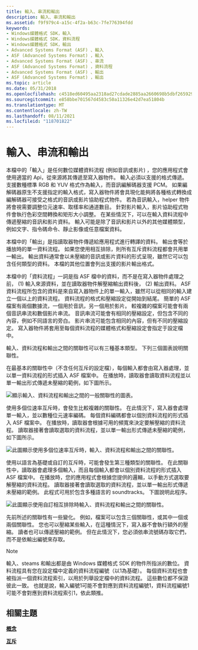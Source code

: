 ```yaml
---
title: 輸入、串流和輸出
description: 輸入、串流和輸出
ms.assetid: f9f979c4-a15c-4f2a-b63c-7fe776394fdd
keywords:
- Windows媒體格式 SDK，輸入
- Windows媒體格式 SDK，資料流程
- Windows媒體格式 SDK，輸出
- Advanced Systems Format (ASF) 、輸入
- ASF (Advanced Systems Format) ，輸入
- Advanced Systems Format (ASF) 、串流
- ASF (Advanced Systems Format) ，資料流程
- Advanced Systems Format (ASF) 、輸出
- ASF (Advanced Systems Format) ，輸出
ms.topic: article
ms.date: 05/31/2018
ms.openlocfilehash: c4518ed60495aa2318ad27cdade2885aa2660698b5dbf2659290dabf985246da
ms.sourcegitcommit: e858bbe701567d4583c50a11326e42d7ea51804b
ms.translationtype: MT
ms.contentlocale: zh-TW
ms.lasthandoff: 08/11/2021
ms.locfileid: "118701822"
---
```

# <a name="inputs-streams-and-outputs"></a>輸入、串流和輸出

本檔中的「輸入」是任何數位媒體資料流程 (例如音訊或影片) ，您的應用程式會使用適當的 Api，從來源將其傳遞至寫入器物件。 輸入必須以支援的格式傳遞。 支援數種標準 RGB 和 YUV 格式作為輸入，而音訊編解碼器支援 PCM。 如果編解碼器原生不支援指定的輸入格式，寫入器物件將會具現化能夠將各種格式轉換成編解碼器可接受之格式的音訊或影片協助程式物件。 若為音訊輸入，helper 物件將會視需要調整位元速率、取樣率和通道數目。 針對影片輸入，影片協助程式物件會執行色彩空間轉換和矩形大小調整。 在某些情況下，可以在輸入資料流程中傳遞壓縮的音訊和影片資料。 輸入可能是除了音訊和影片以外的其他媒體類型，例如文字、指令碼命令、靜止影像或任意檔案資料。

本檔中的「輸出」是指讀取器物件傳遞給應用程式進行轉譯的資料。 輸出會等於播放時的單一資料流程。 如果您使用相互排除，則所有互斥資料流程都會共用單一輸出。 輸出資料通常會以未壓縮的音訊或影片資料的形式呈現，雖然它可以包含任何類型的資料。 本檔的其他位置會列出支援的影片輸出格式。

本檔中的「資料流程」一詞是指 ASF 檔中的資料，而不是在寫入器物件處理之前， (1) 輸入來源資料，並在讀取器物件解壓縮輸出資料後， (2) 輸出資料。 ASF 資料流程所包含的資料是來自寫入器物件上的單一輸入，雖然可以從相同的輸入建立一個以上的資料流程。 資料流程的格式和壓縮設定從開始到結尾。 簡單的 ASF 檔案有兩個數據流，一個用於音訊，另一個用於影片。 較複雜的檔案可能會有兩個音訊串流和數個影片串流。 音訊串流可能會有相同的壓縮設定，但包含不同的內容，例如不同語言的旁白。 影片串流可能包含相同的內容，但有不同的壓縮設定。 寫入器物件將套用至每個資料流程的媒體格式和壓縮設定會指定于設定檔中。

輸入、資料流程和輸出之間的關聯性可以有三種基本類型。 下列三個圖表說明關聯性。

在最基本的關聯性中（不含任何互斥的設定檔），每個輸入都會由寫入器處理，並以單一資料流程的形式插入 ASF 檔案中。 在播放時，讀取器會讀取資料流程並以單一輸出形式傳遞未壓縮的範例，如下圖所示。

![顯示輸入、資料流程和輸出之間的一般關聯性的圖表。](images/formatsdk03.png)

使用多個位速率互斥時，會發生比較複雜的關聯性。 在此情況下，寫入器會處理單一輸入，並以數種位元速率編碼。 每個資料編碼都會以個別資料流程的形式插入 ASF 檔案中。 在播放時，讀取器會根據可用的頻寬來決定要解壓縮的資料流程。 讀取器接著會讀取選取的資料流程，並以單一輸出形式傳遞未壓縮的範例，如下圖所示。

![此圖顯示使用多個位速率互斥時，輸入、資料流程和輸出之間的關聯性。](images/formatsdk04.png)

使用以語言為基礎或自訂的互斥時，可能會發生第三種類型的關聯性。 在此關聯性中，讀取器會處理多個輸入，而且每個輸入都會以個別資料流程的形式插入 ASF 檔案中。 在播放時，您的應用程式會根據您提供的邏輯，以手動方式選取要解壓縮的資料流程。 讀取器接著會讀取選取的資料流程，並以單一輸出形式傳遞未壓縮的範例。 此程式可用於包含多種語言的 soundtracks。 下圖說明此程序。

![此圖顯示使用自訂相互排除時輸入、資料流程和輸出之間的關聯性。](images/formatsdk02.png)

先前所述的關聯性有一些變化。 例如，檔案可以包含三個關聯性，或其中一個或兩個關聯性。 您也可以壓縮某些輸入，在這種情況下，寫入器不會執行額外的壓縮。 讀者也可以傳遞壓縮的範例。 但在此情況下，您必須依串流號碼存取它們，而不是依輸出編號來存取。

> [!Note]  
> 輸入、steams 和輸出都是由 Windows 媒體格式 SDK 的物件所指派的數位。 資料流程具有您在設定檔中定義的資料流程編號（以1為基礎）。 每個資料流程也會被指派一個資料流程索引，以用於列舉設定檔中的資料流程。 這些數位都不保證彼此一致。 也就是說，輸入編號1可能不會對應到資料流程編號1，資料流程編號1可能不會對應到資料流程索引1，依此類推。

 

## <a name="related-topics"></a>相關主題

<dl> <dt>

[**概念**](concepts.md)
</dt> <dt>

[**互斥**](mutual-exclusion.md)
</dt> </dl>

 

 




